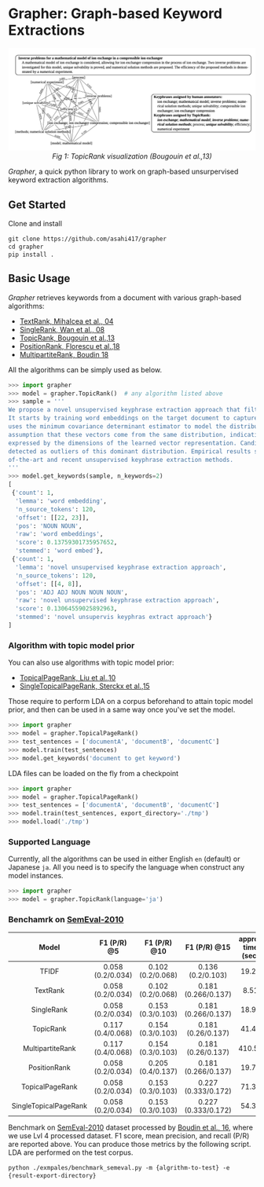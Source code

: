 # Grapher: Graph-based Keyword Extractions

<p align="center">
  <img src="./asset/topic_rank_fig.png" width="800">
  <br><i>Fig 1: TopicRank visualization (Bougouin et al.,13) </i>
</p>


*Grapher*, a quick python library to work on graph-based unsurpervised keyword extraction algorithms.

## Get Started
Clone and install

```shell script
git clone https://github.com/asahi417/grapher
cd grapher
pip install .
```

## Basic Usage
*Grapher* retrieves keywords from a document with various graph-based algorithms:
- [TextRank, Mihalcea et al., 04](https://web.eecs.umich.edu/~mihalcea/papers/mihalcea.emnlp04.pdf)
- [SingleRank, Wan et al., 08](https://aclanthology.info/pdf/C/C08/C08-1122.pdf)
- [TopicRank, Bougouin et al.,13](http://www.aclweb.org/anthology/I13-1062)
- [PositionRank, Florescu et al.,18](http://people.cs.ksu.edu/~ccaragea/papers/acl17.pdf)
- [MultipartiteRank, Boudin 18](https://arxiv.org/pdf/1803.08721.pdf)

All the algorithms can be simply used as below.

```python
>>> import grapher
>>> model = grapher.TopicRank()  # any algorithm listed above
>>> sample = '''
We propose a novel unsupervised keyphrase extraction approach that filters candidate keywords using outlier detection.
It starts by training word embeddings on the target document to capture semantic regularities among the words. It then
uses the minimum covariance determinant estimator to model the distribution of non-keyphrase word vectors, under the
assumption that these vectors come from the same distribution, indicative of their irrelevance to the semantics
expressed by the dimensions of the learned vector representation. Candidate keyphrases only consist of words that are
detected as outliers of this dominant distribution. Empirical results show that our approach outperforms state
of-the-art and recent unsupervised keyphrase extraction methods.
'''
>>> model.get_keywords(sample, n_keywords=2)
[
 {'count': 1,
  'lemma': 'word embedding',
  'n_source_tokens': 120,
  'offset': [[22, 23]],
  'pos': 'NOUN NOUN',
  'raw': 'word embeddings',
  'score': 0.13759301735957652,
  'stemmed': 'word embed'},
 {'count': 1,
  'lemma': 'novel unsupervised keyphrase extraction approach',
  'n_source_tokens': 120,
  'offset': [[4, 8]],
  'pos': 'ADJ ADJ NOUN NOUN NOUN',
  'raw': 'novel unsupervised keyphrase extraction approach',
  'score': 0.13064559025892963,
  'stemmed': 'novel unsupervis keyphras extract approach'}
]
```

### Algorithm with topic model prior
You can also use algorithms with topic model prior:
- [TopicalPageRank, Liu et al.,10](http://nlp.csai.tsinghua.edu.cn/~lzy/publications/emnlp2010.pdf)
- [SingleTopicalPageRank, Sterckx et al.,15](https://core.ac.uk/download/pdf/55828317.pdf)

Those require to perform LDA on a corpus beforehand to attain topic model prior, and then
can be used in a same way once you've set the model. 
```python
>>> import grapher
>>> model = grapher.TopicalPageRank()
>>> test_sentences = ['documentA', 'documentB', 'documentC']
>>> model.train(test_sentences)
>>> model.get_keywords('document to get keyword')
``` 

LDA files can be loaded on the fly from a checkpoint

```python
>>> import grapher
>>> model = grapher.TopicalPageRank()
>>> test_sentences = ['documentA', 'documentB', 'documentC']
>>> model.train(test_sentences, export_directory='./tmp')
>>> model.load('./tmp')
```

### Supported Language
Currently, all the algorithms can be used in either English `en` (default) or Japanese `ja`. All you need is to specify
the language when construct any model instances. 

```python
>>> import grapher
>>> model = grapher.TopicRank(language='ja')
```


### Benchamrk on [SemEval-2010](https://www.aclweb.org/anthology/S10-1004.pdf)

|         Model         |    F1 (P/R) @5    |    F1 (P/R) @10   |     F1 (P/R) @15    | approx time (sec) |
|:---------------------:|:-----------------:|:-----------------:|:-------------------:|:-----------------:|
|         TFIDF         | 0.058 (0.2/0.034) | 0.102 (0.2/0.068) |  0.136 (0.2/0.103)  |             19.21 |
|        TextRank       | 0.058 (0.2/0.034) | 0.102 (0.2/0.068) | 0.181 (0.266/0.137) |              8.51 |
|       SingleRank      | 0.058 (0.2/0.034) | 0.153 (0.3/0.103) | 0.181 (0.266/0.137) |             18.99 |
|       TopicRank       | 0.117 (0.4/0.068) | 0.154 (0.3/0.103) |  0.181 (0.26/0.137) |             41.43 |
|    MultipartiteRank   | 0.117 (0.4/0.068) | 0.154 (0.3/0.103) |  0.181 (0.26/0.137) |            410.52 |
|      PositionRank     | 0.058 (0.2/0.034) | 0.205 (0.4/0.137) | 0.181 (0.266/0.137) |             19.73 |
|    TopicalPageRank    | 0.058 (0.2/0.034) | 0.153 (0.3/0.103) | 0.227 (0.333/0.172) |             71.31 |
| SingleTopicalPageRank | 0.058 (0.2/0.034) | 0.153 (0.3/0.103) | 0.227 (0.333/0.172) |             54.35 |

Benchmark on [SemEval-2010](https://www.aclweb.org/anthology/S10-1004.pdf) dataset processed by 
[Boudin et al., 16](https://www.aclweb.org/anthology/W16-3917.pdf), where we use Lvl 4 processed dataset.
F1 score, mean precision, and recall (P/R) are reported above.
You can produce those metrics by the following script. LDA are performed on the test corpus. 

```shell script
python ./exmpales/benchmark_semeval.py -m {algrithm-to-test} -e {result-export-directory}
```
